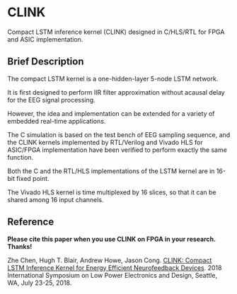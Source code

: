 # CLINK
Compact LSTM inference kernel (CLINK) designed in C/HLS/RTL for FPGA and ASIC implementation.

## Brief Description

The compact LSTM kernel is a one-hidden-layer 5-node LSTM network.

It is first designed to perform IIR filter approximation without acausal delay for the EEG signal processing.

However, the idea and implementation can be extended for a variety of embedded real-time applications.

The C simulation is based on the test bench of EEG sampling sequence, and the CLINK kernels implemented by RTL/Verilog and Vivado HLS for ASIC/FPGA implementation have been verified to perform exactly the same function.

Both the C and the RTL/HLS implementations of the LSTM kernel are in 16-bit fixed point.

The Vivado HLS kernel is time multiplexed by 16 slices, so that it can be shared among 16 input channels.

## Reference
**Please cite this paper when you use CLINK on FPGA in your research. Thanks!**

Zhe Chen, Hugh T. Blair, Andrew Howe, Jason Cong. [CLINK: Compact LSTM Inference Kernel for Energy Efficient Neurofeedback Devices](https://vast.cs.ucla.edu/sites/default/files/publications/CLINK_ISLPED%202018%20publication.pdf). 2018 International Symposium on Low Power Electronics and Design, Seattle, WA, July 23-25, 2018.

